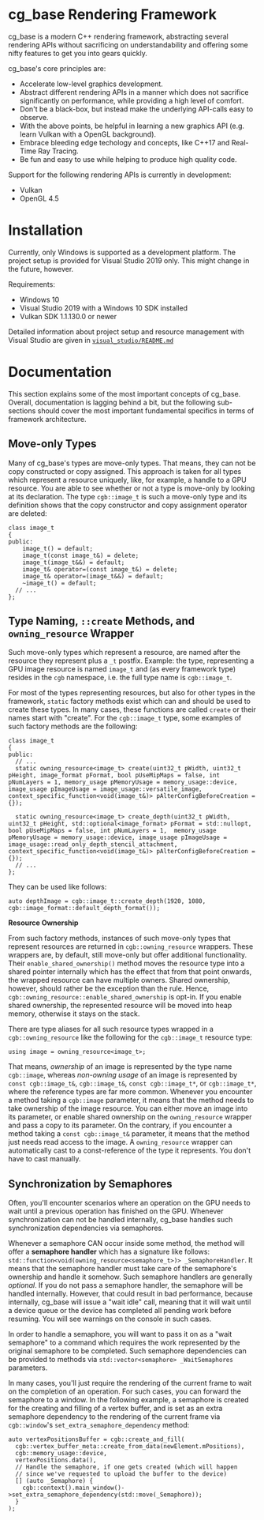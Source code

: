 # cg_base Rendering Framework

cg_base is a modern C++ rendering framework, abstracting several rendering APIs without sacrificing on understandability and offering some nifty features to get you into gears quickly. 

cg_base's core principles are:
* Accelerate low-level graphics development.
* Abstract different rendering APIs in a manner which does not sacrifice significantly on performance, while providing a high level of comfort.
* Don't be a black-box, but instead make the underlying API-calls easy to observe.
* With the above points, be helpful in learning a new graphics API (e.g. learn Vulkan with a OpenGL background).
* Embrace bleeding edge techology and concepts, like C++17 and Real-Time Ray Tracing.
* Be fun and easy to use while helping to produce high quality code.

Support for the following rendering APIs is currently in development:
* Vulkan
* OpenGL 4.5

# Installation

Currently, only Windows is supported as a development platform. The project setup is provided for Visual Studio 2019 only. This might change in the future, however.

Requirements:
* Windows 10 
* Visual Studio 2019 with a Windows 10 SDK installed
* Vulkan SDK 1.1.130.0 or newer

Detailed information about project setup and resource management with Visual Studio are given in [`visual_studio/README.md`](./visual_studio/README.md)

# Documentation

This section explains some of the most important concepts of cg_base. Overall, documentation is lagging behind a bit, but the following sub-sections should cover the most important fundamental specifics in terms of framework architecture.

## Move-only Types

Many of cg_base's types are move-only types. That means, they can not be copy constructed or copy assigned. This approach is taken for all types which represent a resource uniquely, like, for example, a handle to a GPU resource. You are able to see whether or not a type is move-only by looking at its declaration. The type `cgb::image_t` is such a move-only type and its definition shows that the copy constructor and copy assignment operator are deleted:

``` 
class image_t
{
public:
	image_t() = default;
	image_t(const image_t&) = delete;
	image_t(image_t&&) = default;
	image_t& operator=(const image_t&) = delete;
	image_t& operator=(image_t&&) = default;
	~image_t() = default;
  // ...
};
``` 

## Type Naming, `::create` Methods, and `owning_resource` Wrapper

Such move-only types which represent a resource, are named after the resource they represent plus a `_t` postfix. Example: the type, representing a GPU image resource is named `image_t` and (as every framework type) resides in the `cgb` namespace, i.e. the full type name is `cgb::image_t`.

For most of the types representing resources, but also for other types in the framework, `static` factory methods exist which can and should be used to create these types. In many cases, these functions are called `create` or their names start with "create". For the `cgb::image_t` type, some examples of such factory methods are the following:

```
class image_t
{
public:
  // ...
  static owning_resource<image_t> create(uint32_t pWidth, uint32_t pHeight, image_format pFormat, bool pUseMipMaps = false, int pNumLayers = 1, memory_usage pMemoryUsage = memory_usage::device, image_usage pImageUsage = image_usage::versatile_image, context_specific_function<void(image_t&)> pAlterConfigBeforeCreation = {});
  
  static owning_resource<image_t> create_depth(uint32_t pWidth, uint32_t pHeight, std::optional<image_format> pFormat = std::nullopt, bool pUseMipMaps = false, int pNumLayers = 1,  memory_usage pMemoryUsage = memory_usage::device, image_usage pImageUsage = image_usage::read_only_depth_stencil_attachment, context_specific_function<void(image_t&)> pAlterConfigBeforeCreation = {});
  // ...
};
```

They can be used like follows:
```
auto depthImage = cgb::image_t::create_depth(1920, 1080, cgb::image_format::default_depth_format());
```

**Resource Ownership**

From such factory methods, instances of such move-only types that represent resources are returned in `cgb::owning_resource` wrappers. These wrappers are, by default, still move-only but offer additional functionality. Their `enable_shared_ownership()` method moves the resource type into a shared pointer internally which has the effect that from that point onwards, the wrapped resource can have multiple owners. Shared ownership, however, should rather be the exception than the rule. Hence, `cgb::owning_resource::enable_shared_ownership` is opt-in. If you enable shared ownership, the represented resource will be moved into heap memory, otherwise it stays on the stack.

There are type aliases for all such resource types wrapped in a `cgb::owning_resource` like the following for the `cgb::image_t` resource type:
```
using image	= owning_resource<image_t>;
```

That means, *ownership* of an image is represented by the type name `cgb::image`, whereas *non-owning usage* of an image is represented by `const cgb::image_t&`, `cgb::image_t&`, `const cgb::image_t*`, or `cgb::image_t*`, where the reference types are far more common. Whenever you encounter a method taking a `cgb::image` parameter, it means that the method needs to take ownership of the image resource. You can either move an image into its parameter, or enable shared ownership on the `owning_resource` wrapper and pass a copy to its parameter. On the contrary, if you encounter a method taking a `const cgb::image_t&` parameter, it means that the method just needs read access to the image. A `owning_resource` wrapper can automatically cast to a const-reference of the type it represents. You don't have to cast manually.

## Synchronization by Semaphores

Often, you'll encounter scenarios where an operation on the GPU needs to wait until a previous operation has finished on the GPU. Whenever synchronization can not be handled internally, cg_base handles such synchronization dependencies via semaphores. 

Whenever a semaphore CAN occur inside some method, the method will offer a **semaphore handler** which has a signature like follows: `std::function<void(owning_resource<semaphore_t>)> _SemaphoreHandler`. It means that the semaphore handler must take care of the semaphore's ownership and handle it somehow. Such semaphore handlers are generally *optional*. If you do not pass a semaphore handler, the semaphore will be handled internally. However, that could result in bad performance, because internally, cg_base will issue a "wait idle" call, meaning that it will wait until a device queue or the device has completed all pending work before resuming. You will see warnings on the console in such cases.

In order to handle a semaphore, you will want to pass it on as a "wait semaphore" to a command which requires the work represented by the original semaphore to be completed. Such semaphore dependencies can be provided to methods via `std::vector<semaphore> _WaitSemaphores` parameters.

In many cases, you'll just require the rendering of the current frame to wait on the completion of an operation. For such cases, you can forward the semaphore to a window. In the following example, a semaphore is created for the creating and filling of a vertex buffer, and is set as an extra semaphore dependency to the rendering of the current frame via `cgb::window`'s `set_extra_semaphore_dependency` method:

```
auto vertexPositionsBuffer = cgb::create_and_fill(
  cgb::vertex_buffer_meta::create_from_data(newElement.mPositions),
  cgb::memory_usage::device,
  vertexPositions.data(),
  // Handle the semaphore, if one gets created (which will happen 
  // since we've requested to upload the buffer to the device)
  [] (auto _Semaphore) {  
  	cgb::context().main_window()->set_extra_semaphore_dependency(std::move(_Semaphore)); 
  }
);
```
